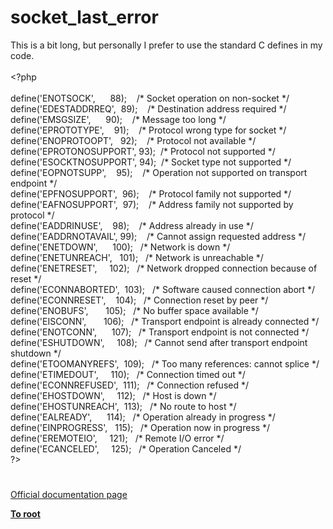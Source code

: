 # socket_last_error




<div class="phpcode"><span class="html">
This is a bit long, but personally I prefer to use the standard C defines in my code.
<br>
<br><span class="default">&lt;?php
<br>
<br>define</span><span class="keyword">(</span><span class="string">&apos;ENOTSOCK&apos;</span><span class="keyword">,&#xA0; &#xA0; &#xA0; </span><span class="default">88</span><span class="keyword">);&#xA0; &#xA0; </span><span class="comment">/* Socket operation on non-socket */
<br></span><span class="default">define</span><span class="keyword">(</span><span class="string">&apos;EDESTADDRREQ&apos;</span><span class="keyword">,&#xA0; </span><span class="default">89</span><span class="keyword">);&#xA0; &#xA0; </span><span class="comment">/* Destination address required */
<br></span><span class="default">define</span><span class="keyword">(</span><span class="string">&apos;EMSGSIZE&apos;</span><span class="keyword">,&#xA0; &#xA0; &#xA0; </span><span class="default">90</span><span class="keyword">);&#xA0; &#xA0; </span><span class="comment">/* Message too long */
<br></span><span class="default">define</span><span class="keyword">(</span><span class="string">&apos;EPROTOTYPE&apos;</span><span class="keyword">,&#xA0; &#xA0; </span><span class="default">91</span><span class="keyword">);&#xA0; &#xA0; </span><span class="comment">/* Protocol wrong type for socket */
<br></span><span class="default">define</span><span class="keyword">(</span><span class="string">&apos;ENOPROTOOPT&apos;</span><span class="keyword">,&#xA0;&#xA0; </span><span class="default">92</span><span class="keyword">);&#xA0; &#xA0; </span><span class="comment">/* Protocol not available */
<br></span><span class="default">define</span><span class="keyword">(</span><span class="string">&apos;EPROTONOSUPPORT&apos;</span><span class="keyword">, </span><span class="default">93</span><span class="keyword">);&#xA0; </span><span class="comment">/* Protocol not supported */
<br></span><span class="default">define</span><span class="keyword">(</span><span class="string">&apos;ESOCKTNOSUPPORT&apos;</span><span class="keyword">, </span><span class="default">94</span><span class="keyword">);&#xA0; </span><span class="comment">/* Socket type not supported */
<br></span><span class="default">define</span><span class="keyword">(</span><span class="string">&apos;EOPNOTSUPP&apos;</span><span class="keyword">,&#xA0; &#xA0; </span><span class="default">95</span><span class="keyword">);&#xA0; &#xA0; </span><span class="comment">/* Operation not supported on transport endpoint */
<br></span><span class="default">define</span><span class="keyword">(</span><span class="string">&apos;EPFNOSUPPORT&apos;</span><span class="keyword">,&#xA0; </span><span class="default">96</span><span class="keyword">);&#xA0; &#xA0; </span><span class="comment">/* Protocol family not supported */
<br></span><span class="default">define</span><span class="keyword">(</span><span class="string">&apos;EAFNOSUPPORT&apos;</span><span class="keyword">,&#xA0; </span><span class="default">97</span><span class="keyword">);&#xA0; &#xA0; </span><span class="comment">/* Address family not supported by protocol */
<br></span><span class="default">define</span><span class="keyword">(</span><span class="string">&apos;EADDRINUSE&apos;</span><span class="keyword">,&#xA0; &#xA0; </span><span class="default">98</span><span class="keyword">);&#xA0; &#xA0; </span><span class="comment">/* Address already in use */
<br></span><span class="default">define</span><span class="keyword">(</span><span class="string">&apos;EADDRNOTAVAIL&apos;</span><span class="keyword">, </span><span class="default">99</span><span class="keyword">);&#xA0; &#xA0; </span><span class="comment">/* Cannot assign requested address */
<br></span><span class="default">define</span><span class="keyword">(</span><span class="string">&apos;ENETDOWN&apos;</span><span class="keyword">,&#xA0; &#xA0; &#xA0; </span><span class="default">100</span><span class="keyword">);&#xA0;&#xA0; </span><span class="comment">/* Network is down */
<br></span><span class="default">define</span><span class="keyword">(</span><span class="string">&apos;ENETUNREACH&apos;</span><span class="keyword">,&#xA0;&#xA0; </span><span class="default">101</span><span class="keyword">);&#xA0;&#xA0; </span><span class="comment">/* Network is unreachable */
<br></span><span class="default">define</span><span class="keyword">(</span><span class="string">&apos;ENETRESET&apos;</span><span class="keyword">,&#xA0; &#xA0;&#xA0; </span><span class="default">102</span><span class="keyword">);&#xA0;&#xA0; </span><span class="comment">/* Network dropped connection because of reset */
<br></span><span class="default">define</span><span class="keyword">(</span><span class="string">&apos;ECONNABORTED&apos;</span><span class="keyword">,&#xA0; </span><span class="default">103</span><span class="keyword">);&#xA0;&#xA0; </span><span class="comment">/* Software caused connection abort */
<br></span><span class="default">define</span><span class="keyword">(</span><span class="string">&apos;ECONNRESET&apos;</span><span class="keyword">,&#xA0; &#xA0; </span><span class="default">104</span><span class="keyword">);&#xA0;&#xA0; </span><span class="comment">/* Connection reset by peer */
<br></span><span class="default">define</span><span class="keyword">(</span><span class="string">&apos;ENOBUFS&apos;</span><span class="keyword">,&#xA0; &#xA0; &#xA0;&#xA0; </span><span class="default">105</span><span class="keyword">);&#xA0;&#xA0; </span><span class="comment">/* No buffer space available */
<br></span><span class="default">define</span><span class="keyword">(</span><span class="string">&apos;EISCONN&apos;</span><span class="keyword">,&#xA0; &#xA0; &#xA0;&#xA0; </span><span class="default">106</span><span class="keyword">);&#xA0;&#xA0; </span><span class="comment">/* Transport endpoint is already connected */
<br></span><span class="default">define</span><span class="keyword">(</span><span class="string">&apos;ENOTCONN&apos;</span><span class="keyword">,&#xA0; &#xA0; &#xA0; </span><span class="default">107</span><span class="keyword">);&#xA0;&#xA0; </span><span class="comment">/* Transport endpoint is not connected */
<br></span><span class="default">define</span><span class="keyword">(</span><span class="string">&apos;ESHUTDOWN&apos;</span><span class="keyword">,&#xA0; &#xA0;&#xA0; </span><span class="default">108</span><span class="keyword">);&#xA0;&#xA0; </span><span class="comment">/* Cannot send after transport endpoint shutdown */
<br></span><span class="default">define</span><span class="keyword">(</span><span class="string">&apos;ETOOMANYREFS&apos;</span><span class="keyword">,&#xA0; </span><span class="default">109</span><span class="keyword">);&#xA0;&#xA0; </span><span class="comment">/* Too many references: cannot splice */
<br></span><span class="default">define</span><span class="keyword">(</span><span class="string">&apos;ETIMEDOUT&apos;</span><span class="keyword">,&#xA0; &#xA0;&#xA0; </span><span class="default">110</span><span class="keyword">);&#xA0;&#xA0; </span><span class="comment">/* Connection timed out */
<br></span><span class="default">define</span><span class="keyword">(</span><span class="string">&apos;ECONNREFUSED&apos;</span><span class="keyword">,&#xA0; </span><span class="default">111</span><span class="keyword">);&#xA0;&#xA0; </span><span class="comment">/* Connection refused */
<br></span><span class="default">define</span><span class="keyword">(</span><span class="string">&apos;EHOSTDOWN&apos;</span><span class="keyword">,&#xA0; &#xA0;&#xA0; </span><span class="default">112</span><span class="keyword">);&#xA0;&#xA0; </span><span class="comment">/* Host is down */
<br></span><span class="default">define</span><span class="keyword">(</span><span class="string">&apos;EHOSTUNREACH&apos;</span><span class="keyword">,&#xA0; </span><span class="default">113</span><span class="keyword">);&#xA0;&#xA0; </span><span class="comment">/* No route to host */
<br></span><span class="default">define</span><span class="keyword">(</span><span class="string">&apos;EALREADY&apos;</span><span class="keyword">,&#xA0; &#xA0; &#xA0; </span><span class="default">114</span><span class="keyword">);&#xA0;&#xA0; </span><span class="comment">/* Operation already in progress */
<br></span><span class="default">define</span><span class="keyword">(</span><span class="string">&apos;EINPROGRESS&apos;</span><span class="keyword">,&#xA0;&#xA0; </span><span class="default">115</span><span class="keyword">);&#xA0;&#xA0; </span><span class="comment">/* Operation now in progress */
<br></span><span class="default">define</span><span class="keyword">(</span><span class="string">&apos;EREMOTEIO&apos;</span><span class="keyword">,&#xA0; &#xA0;&#xA0; </span><span class="default">121</span><span class="keyword">);&#xA0;&#xA0; </span><span class="comment">/* Remote I/O error */
<br></span><span class="default">define</span><span class="keyword">(</span><span class="string">&apos;ECANCELED&apos;</span><span class="keyword">,&#xA0; &#xA0;&#xA0; </span><span class="default">125</span><span class="keyword">);&#xA0;&#xA0; </span><span class="comment">/* Operation Canceled */
<br></span><span class="default">?&gt;</span>
</span>
</div>
  

#

[Official documentation page](https://www.php.net/manual/en/function.socket-last-error.php)

**[To root](/README.md)**